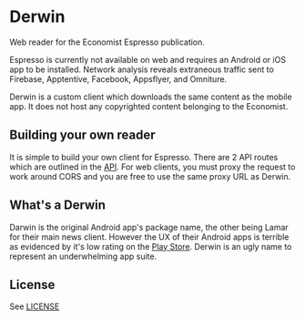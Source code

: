 # Derwin

Web reader for the Economist Espresso publication.

Espresso is currently not available on web and requires an Android or iOS app to be installed. Network analysis reveals extraneous traffic sent to Firebase, Apptentive, Facebook, Appsflyer, and Omniture.

Derwin is a custom client which downloads the same content as the mobile app. It does not host any copyrighted content belonging to the Economist.

## Building your own reader

It is simple to build your own client for Espresso. There are 2 API routes which are outlined in the [API](https://github.com/choyg/derwin/blob/master/src/util/api.js). For web clients, you must proxy the request to work around CORS and you are free to use the same proxy URL as Derwin.

## What's a Derwin

Darwin is the original Android app's package name, the other being Lamar for their main news client. However the UX of their Android apps is terrible as evidenced by it's low rating on the [Play Store](https://play.google.com/store/apps/details?id=com.economist.lamarr). Derwin is an ugly name to represent an underwhelming app suite.

## License

See [LICENSE](https://github.com/choyg/derwin/blob/master/LICENSE)
